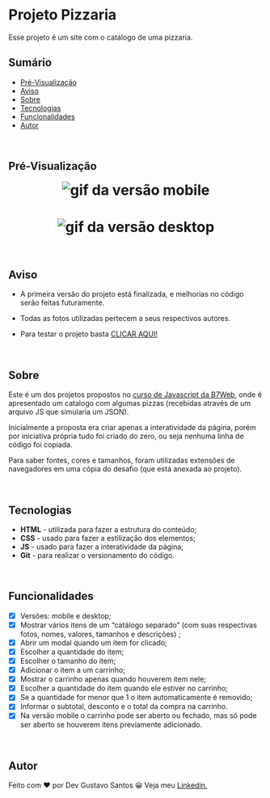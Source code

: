 # Projeto Pizzaria

Esse projeto é um site com o catálogo de uma pizzaria.

## Sumário
- [Pré-Visualização](#pré-visualização)
- [Aviso](#aviso)
- [Sobre](#sobre)
- [Tecnologias](#tecnologias)
- [Funcionalidades](#funcionalidades)
- [Autor](#autor)

</br>

## Pré-Visualização
<h1 align="center" style="max-width: 412px; margin: auto;">
    <img src="assets/image/recording/mobile-version.gif" alt="gif da versão mobile">
</h1>

<h1 align="center">
    <img src="assets/image/recording/desktop-version.gif" alt="gif da versão desktop">
</h1>

</br>

## Aviso

- A primeira versão do projeto está finalizada, e melhorias no código serão feitas futuramente.

- Todas as fotos utilizadas pertecem a seus respectivos autores.

- Para testar o projeto basta [CLICAR AQUI!](https://devgustavosantos.github.io/projeto-pizzaria/)

</br>

## Sobre

Este é um dos projetos propostos no [curso de Javascript da B7Web](https://alunos.b7web.com.br/curso/javascript), onde é apresentado um catalogo com algumas pizzas (recebidas através de um arquivo JS que simularia um JSON).

Inicialmente a proposta era criar apenas a interatividade da página, porém por iniciativa própria tudo foi criado do zero, ou seja nenhuma linha de código foi copiada.

Para saber fontes, cores e tamanhos, foram utilizadas extensões de navegadores em uma cópia do desafio (que está anexada ao projeto).

</br>

## Tecnologias

- **HTML** - utilizada para fazer a estrutura do conteúdo;
- **CSS** - usado para fazer a estilização dos elementos;
- **JS** - usado para fazer a interatividade da página;
- **Git** - para realizar o versionamento do código.

</br>

## Funcionalidades

- [x]  Versões: mobile e desktop;
- [x]  Mostrar vários itens de um “catálogo separado” (com suas respectivas fotos, nomes, valores,  tamanhos e descrições) ;
- [x]  Abrir um modal quando um item for clicado;
- [x]  Escolher a quantidade do item;
- [x]  Escolher o tamanho do item;
- [x]  Adicionar o item a um carrinho;
- [x]  Mostrar o carrinho apenas quando houverem item nele;
- [x]  Escolher a quantidade do item quando ele estiver no carrinho;
- [x]  Se a quantidade for menor que 1 o item automaticamente é removido;
- [x]  Informar o subtotal, desconto e o total da compra na carrinho.
- [x]  Na versão mobile o carrinho pode ser aberto ou fechado, mas só pode ser aberto se houverem itens previamente adicionado.

</br>

## Autor

Feito com ❤ por Dev Gustavo Santos 😀 Veja meu [Linkedin.](https://www.linkedin.com/in/devgustavosantos/)